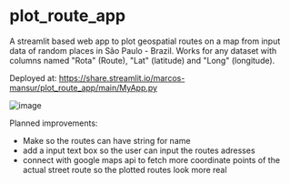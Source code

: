 # plot_route_app
A streamlit based web app to plot geospatial routes on a map from input data of random places in São Paulo - Brazil. Works for any dataset with columns named "Rota" (Route), "Lat" (latitude) and "Long" (longitude). 

Deployed at: https://share.streamlit.io/marcos-mansur/plot_route_app/main/MyApp.py

![image](https://user-images.githubusercontent.com/85962012/142775981-f9f5bc67-dca9-42ac-bd95-983279d6ce76.png)

Planned improvements:
  - Make so the routes can have string for name
  - add a input text box so the user can input the routes adresses
  - connect with google maps api to fetch more coordinate points of the actual street route so the plotted routes look more real 
